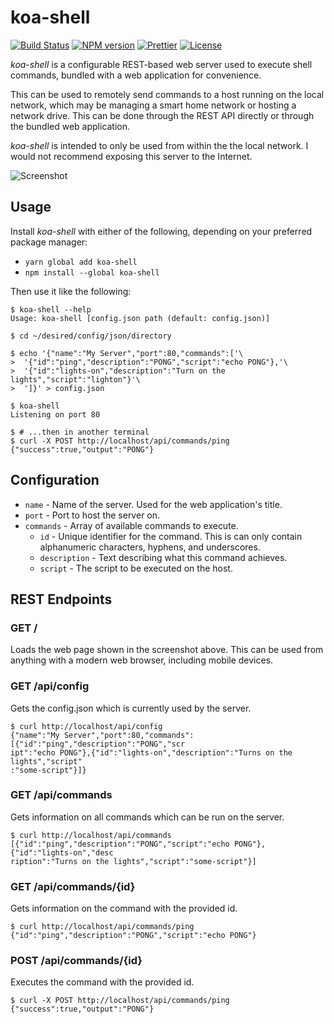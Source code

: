 # koa-shell

[![Build Status][travis-image]][travis-url] [![NPM version][npm-image]][npm-url] [![Prettier][prettier-image]][prettier-url] [![License][license-image]][license-url]

_koa-shell_ is a configurable REST-based web server used to execute shell commands, bundled with a web application for convenience.

This can be used to remotely send commands to a host running on the local network, which may be managing a smart home network or hosting a network drive. This can be done through the REST API directly or through the bundled web application.

_koa-shell_ is intended to only be used from within the the local network. I would not recommend exposing this server to the Internet.

![Screenshot](https://raw.github.com/Shingyx/koa-shell/master/.github/screenshot.jpg)

## Usage

Install _koa-shell_ with either of the following, depending on your preferred package manager:

-   `yarn global add koa-shell`
-   `npm install --global koa-shell`

Then use it like the following:

```console
$ koa-shell --help
Usage: koa-shell [config.json path (default: config.json)]

$ cd ~/desired/config/json/directory

$ echo '{"name":"My Server","port":80,"commands":['\
>  '{"id":"ping","description":"PONG","script":"echo PONG"},'\
>  '{"id":"lights-on","description":"Turn on the lights","script":"lighton"}'\
>  ']}' > config.json

$ koa-shell
Listening on port 80

$ # ...then in another terminal
$ curl -X POST http://localhost/api/commands/ping
{"success":true,"output":"PONG"}
```

## Configuration

-   `name` - Name of the server. Used for the web application's title.
-   `port` - Port to host the server on.
-   `commands` - Array of available commands to execute.
    -   `id` - Unique identifier for the command. This is can only contain alphanumeric characters, hyphens, and underscores.
    -   `description` - Text describing what this command achieves.
    -   `script` - The script to be executed on the host.

## REST Endpoints

### GET /

Loads the web page shown in the screenshot above. This can be used from anything with a modern web browser, including mobile devices.

### GET /api/config

Gets the config.json which is currently used by the server.

```console
$ curl http://localhost/api/config
{"name":"My Server","port":80,"commands":[{"id":"ping","description":"PONG","scr
ipt":"echo PONG"},{"id":"lights-on","description":"Turns on the lights","script"
:"some-script"}]}
```

### GET /api/commands

Gets information on all commands which can be run on the server.

```console
$ curl http://localhost/api/commands
[{"id":"ping","description":"PONG","script":"echo PONG"},{"id":"lights-on","desc
ription":"Turns on the lights","script":"some-script"}]
```

### GET /api/commands/{id}

Gets information on the command with the provided id.

```console
$ curl http://localhost/api/commands/ping
{"id":"ping","description":"PONG","script":"echo PONG"}
```

### POST /api/commands/{id}

Executes the command with the provided id.

```console
$ curl -X POST http://localhost/api/commands/ping
{"success":true,"output":"PONG"}
```

[travis-image]: https://img.shields.io/travis/com/Shingyx/koa-shell/master.svg?style=flat-square
[travis-url]: https://travis-ci.com/Shingyx/koa-shell
[npm-image]: https://img.shields.io/npm/v/koa-shell.svg?style=flat-square
[npm-url]: https://www.npmjs.com/package/koa-shell
[prettier-image]: https://img.shields.io/badge/code_style-prettier-ff69b4.svg?style=flat-square
[prettier-url]: https://github.com/prettier/prettier
[license-image]: https://img.shields.io/github/license/Shingyx/koa-shell.svg?style=flat-square
[license-url]: https://github.com/Shingyx/koa-shell/blob/master/LICENSE.md
